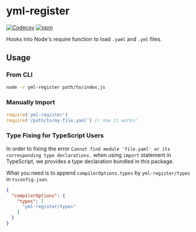 # yml-register

[![Codecov](https://img.shields.io/codecov/c/github/shigma/yml-register?style=flat-square)](https://codecov.io/gh/shigma/yml-register)
[![npm](https://img.shields.io/npm/v/yml-register?style=flat-square)](https://www.npmjs.com/package/yml-register)

Hooks into Node's require function to load `.yaml` and `.yml` files.

## Usage

### From CLI

```sh
node -r yml-register path/to/index.js
```

### Manually Import

```js
require('yml-register')
require('/path/to/my-file.yaml') // now it works!
```

### Type Fixing for TypeScript Users

In order to fixing the error `Cannot find module 'file.yaml' or its corresponding type declarations.` when using `import` statement in TypeScript,
we provides a type declaration bundled in this package.

What you need is to append `compilerOptions.types` by `yml-register/types` in `tsconfig.json`.

```json
{
  "compilerOptions": {
    "types": [
      "yml-register/types"
    ]
  }
}
```

